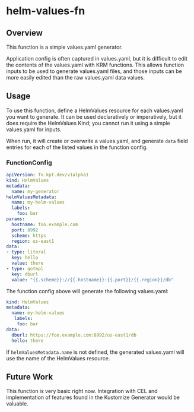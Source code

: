 # helm-values-fn

## Overview

<!--mdtogo:Short-->

This function is a simple values.yaml generator.

<!--mdtogo-->

Application config is often captured in values.yaml, but it is difficult to edit
the contents of the values.yaml with KRM functions. This allows function inputs to
be used to generate values.yaml files, and those inputs can be more easily edited than
the raw values.yaml data values.

<!--mdtogo:Long-->

## Usage

To use this function, define a HelmValues resource for each values.yaml you want
to generate. It can be used declaratively or imperatively, but it does require
the HelmValues Kind; you cannot run it using a simple values.yaml for inputs.

When run, it will create or overwrite a values.yaml, and generate `data` field
entries for each of the listed values in the function config.

### FunctionConfig

```yaml
apiVersion: fn.kpt.dev/v1alpha1
kind: HelmValues
metadata:
  name: my-generator
helmValuesMetadata:
  name: my-helm-values
  labels:
    foo: bar
params:
  hostname: foo.example.com
  port: 8992
  scheme: https
  region: us-east1
data:
- type: literal
  key: hello
  value: there
- type: gotmpl
  key: dburl
  value: "{{.scheme}}://{{.hostname}}:{{.port}}/{{.region}}/db"
```

The function config above will generate the following values.yaml:

```yaml
kind: HelmValues
metadata:
  name: my-helm-values
   labels:
    foo: bar
data:
  dburl: https://foo.example.com:8992/us-east1/db
  hello: there
```

If `helmValuesMetadata.name` is not defined, the generated values.yaml will use the
name of the HelmValues resource.

<!--mdtogo-->

## Future Work

This function is very basic right now. Integration with CEL and implementation
of features found in the Kustomize Generator would be valuable.
